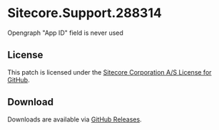 # Sitecore.Support.288314
Opengraph &quot;App ID&quot; field is never used

## License  
This patch is licensed under the [Sitecore Corporation A/S License for GitHub](https://github.com/sitecoresupport/Sitecore.Support.288314/blob/master/LICENSE).  

## Download  
Downloads are available via [GitHub Releases](https://github.com/sitecoresupport/Sitecore.Support.288314/releases).  

